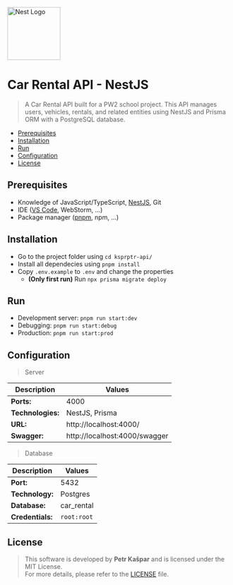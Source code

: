 <a href="http://nestjs.com/" target="blank"><img src="https://nestjs.com/img/logo-small.svg" width="120" alt="Nest Logo" /></a>

# Car Rental API - NestJS

> A Car Rental API built for a PW2 school project. This API manages users, vehicles, rentals, and related entities using NestJS and Prisma ORM with a PostgreSQL database.

- [Prerequisites](#Prerequisites)
- [Installation](#Installation)
- [Run](#Run)
- [Configuration](#Configuration)
- [License](#License)

## Prerequisites

- Knowledge of JavaScript/TypeScript, [NestJS](https://nestjs.com/), Git
- IDE ([VS Code](https://code.visualstudio.com/), WebStorm, ...)
- Package manager ([pnpm](https://pnpm.io/installation), npm, ...)

## Installation

- Go to the project folder using `cd ksprptr-api/`
- Install all dependecies using `pnpm install`
- Copy `.env.example` to `.env` and change the properties
  - **(Only first run)** Run `npx prisma migrate deploy`

## Run

- Development server: `pnpm run start:dev`
- Debugging: `pnpm run start:debug`
- Production: `pnpm run start:prod`

## Configuration

> Server

| Description       | Values                        |
| ----------------- | ----------------------------- |
| **Ports:**        | 4000                          |
| **Technologies:** | NestJS, Prisma                |
| **URL:**          | http://localhost:4000/        |
| **Swagger:**      | http://localhost:4000/swagger |

> Database

| Description      | Values      |
| ---------------- | ----------- |
| **Port:**        | 5432        |
| **Technology:**  | Postgres    |
| **Database:**    | car_rental  |
| **Credentials:** | `root:root` |

## License

> This software is developed by **Petr Kašpar** and is licensed under the MIT License.  
> For more details, please refer to the [LICENSE](./LICENSE) file.
